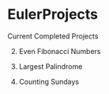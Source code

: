 # EulerProjects

Current Completed Projects

2.  Even Fibonacci Numbers

4.  Largest Palindrome

19. Counting Sundays